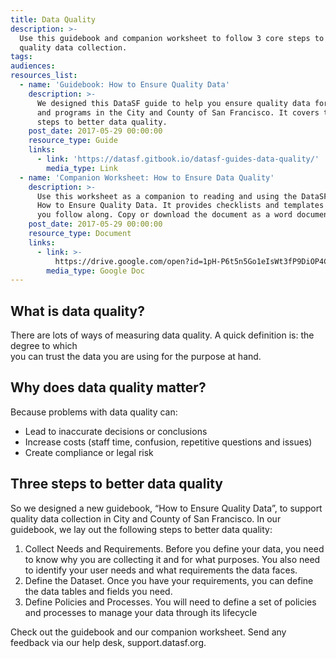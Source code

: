 ```yaml
---
title: Data Quality
description: >-
  Use this guidebook and companion worksheet to follow 3 core steps to support
  quality data collection.
tags:
audiences:
resources_list:
  - name: 'Guidebook: How to Ensure Quality Data'
    description: >-
      We designed this DataSF guide to help you ensure quality data for services
      and programs in the City and County of San Francisco. It covers the 3 key
      steps to better data quality.
    post_date: 2017-05-29 00:00:00
    resource_type: Guide
    links:
      - link: 'https://datasf.gitbook.io/datasf-guides-data-quality/'
        media_type: Link
  - name: 'Companion Worksheet: How to Ensure Data Quality'
    description: >-
      Use this worksheet as a companion to reading and using the DataSF Guide:
      How to Ensure Quality Data. It provides checklists and templates to help
      you follow along. Copy or download the document as a word document.
    post_date: 2017-05-29 00:00:00
    resource_type: Document
    links:
      - link: >-
          https://drive.google.com/open?id=1pH-P6t5n5Go1eIsWt3fP9DiOP4ClCm-EuEGFb9-guXk
        media_type: Google Doc
---
```



## What is data quality?

There are lots of ways of measuring data quality. A quick definition is: the degree to which<br>you can trust the data you are using for the purpose at hand.

## Why does data quality matter?

Because problems with data quality can:

* Lead to inaccurate decisions or conclusions
* Increase costs (staff time, confusion, repetitive questions and issues)
* Create compliance or legal risk

## Three steps to better data quality

So we designed a new guidebook, “How to Ensure Quality Data”, to support quality data collection in City and County of San Francisco. In our guidebook, we lay out the following steps to better data quality:

1. Collect Needs and Requirements. Before you define your data, you need to know why you are collecting it and for what purposes. You also need to identify your user needs and what requirements the data faces.
2. Define the Dataset. Once you have your requirements, you can define the data tables and fields you need.
3. Define Policies and Processes. You will need to define a set of policies and processes to manage your data through its lifecycle

Check out the guidebook and our companion worksheet. Send any feedback via our help desk, support.datasf.org.